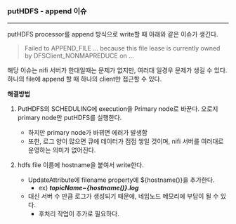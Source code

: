 ### putHDFS - append 이슈

<hr>
putHDFS processor를 append 방식으로 write할 때 아래와 같은 이슈가 생긴다.

> Failed to APPEND_FILE ... because this file lease is currently owned by DFSClient_NONMAPREDUCE on ...



해당 이슈는 nifi 서버가 한대일때는 문제가 없지만, 여러대 일경우 문제가 생길 수 있다. 하나의 file에 append 할 때 하나의 client만 접근할 수 있다. 



**해결방법**

1. PutHDFS의 SCHEDULING에 execution을 Primary node로 바꾼다. 오로지 primary node만 putHDFS를 실행한다. 
   - 하지만 primary node가 바뀌면 에러가 발생함
   - 또한, 로그 양이 많으면 큐에 데이터가 점점 쌓일 것이며, nifi 서버를 여러대로 운영하는 의미가 없어진다.

2. hdfs file 이름에 hostname을 붙여서 write한다.
   - UpdateAttribute에 filename property에 ${hostname()}을 추가한다.
     - ex) ***${topicName}-${hostname()}.log***
   - 대신 서버 수 만큼 로그가 생성되기 때문에, 네임노드 메모리에 부담이 될 수 있다.
     - 후처리 작업이 추가로 필요하다.




